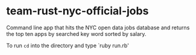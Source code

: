 # team-rust-nyc-official-jobs
Command line app that hits the NYC open data jobs database and returns the top ten apps by searched key word sorted by salary.

To run `cd` into the directory and type `ruby run.rb'
